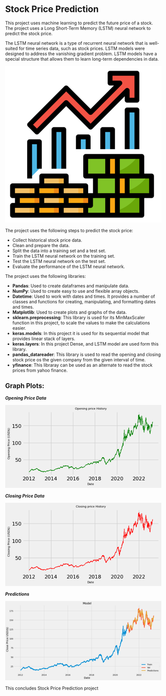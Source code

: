 # Stock Price Prediction
This project uses machine learning to predict the future price of a stock. The project uses a Long Short-Term Memory (LSTM) neural network to predict the stock price. 

The LSTM neural network is a type of recurrent neural network that is well-suited for time series data, such as stock prices. LSTM models were designed to address the vanishing gradient problem. LSTM models have a special structure that allows them to learn long-term dependencies in data.

<div align="center">

![stock_icon](https://github.com/amideo-7/StockPricePrediction/blob/main/Images/stock.png)

</div>

The project uses the following steps to predict the stock price:

- Collect historical stock price data.
- Clean and prepare the data.
- Split the data into a training set and a test set.
- Train the LSTM neural network on the training set.
- Test the LSTM neural network on the test set.
- Evaluate the performance of the LSTM neural network.

The project uses the following libraries:

- **Pandas**: Used to create dataframes and manipulate data.
- **NumPy**: Used to create easy to use and flexible array objects.
- **Datetime**: Used to work with dates and times. It provides a number of classes and functions for creating, manipulating, and formatting dates and times.
- **Matplotlib**:  Used to create plots and graphs of the data.
- **sklearn.preprocessing**: This library is used for its MinMaxScaler function in this project, to scale the values to make the calculations easier.
- **keras.models**: In this project it is used for its sequential model that provides linear stack of layers.
- **keras.layers**: In this project Dense, and LSTM model are used form this library.
- **pandas_datareader**: This library is used to read the opening and closing stock price os the given company from the given interval of time.
- **yfinance**: This libraray can be used as an alternate to read the stock prices from yahoo finance.

## Graph Plots:

***Opening Price Data***

![Opening_data](https://github.com/amideo-7/StockPricePrediction/blob/main/Images/opening_data.png)

***Closing Price Data***

![Closing_data](https://github.com/amideo-7/StockPricePrediction/blob/main/Images/closing_data.png)

***Predictions***

![Predictions](https://github.com/amideo-7/StockPricePrediction/blob/main/Images/predictions.png)

This concludes Stock Price Prediction project